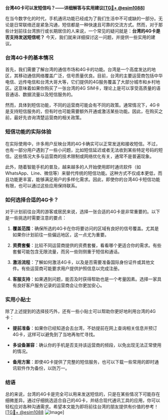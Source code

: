 **台湾4G卡可以发短信吗？——详细解答与实用建议[[TG💪+ @esim1088](https://t.me/s/esim1088)]**

在当今数字化的时代，手机通讯功能已经成为了我们生活中不可或缺的一部分。无论是日常联络还是紧急沟通，短信都是一种快速且可靠的交流方式。然而，对于那些计划前往台湾旅行或长期居住的人来说，一个常见的疑问就是：**台湾的4G卡是否支持发送短信呢？** 今天，我们就来详细探讨这一问题，并提供一些实用的建议。

### 台湾4G卡的基本情况

首先，我们需要了解台湾的通信市场和4G卡的功能。台湾是一个高度发达的地区，其移动通信网络覆盖广泛，信号质量优良。目前，台湾的主要运营商包括中华电信、远传电信和台湾大哥大等，它们提供的4G服务覆盖了大部分城市和乡村地区。这意味着如果你购买了一张台湾的4G SIM卡，理论上是可以享受高质量的语音通话、数据流量以及短信服务的。

然而，具体到短信功能，不同的运营商可能会有不同的政策。通常情况下，4G卡是支持短信服务的，但有时也可能需要额外开通或激活某些功能。因此，在购买之前，最好先咨询清楚运营商的相关政策。

### 短信功能的实际体验

在实际使用中，许多用户反映台湾的4G卡确实可以正常发送和接收短信。不过，也有一部分用户遇到了一些小问题，比如短信延迟或者无法收到某些特定号码的短信。这些情况大多与运营商的技术限制或网络优化有关，通常不是普遍现象。

此外，随着智能手机的普及，越来越多的人开始使用即时通讯软件（如WhatsApp、Line、微信等）来替代传统的短信功能。这种方式不仅成本更低，而且功能更丰富，能够满足用户的多样化需求。因此，即使你的台湾4G卡短信功能有限，也可以通过这些应用保持联系。

### 如何选择合适的4G卡？

对于计划前往台湾的游客或居民来说，选择一张合适的4G卡是非常重要的。以下是一些挑选时需要注意的要点：

1. **覆盖范围**：确保所选的4G卡在你将要访问的区域有良好的信号覆盖。尤其是如果你计划前往一些偏远地区，这一点尤为重要。
   
2. **资费套餐**：比较不同运营商提供的资费套餐，看看哪个更适合你的需求。有些套餐可能包含无限流量，而另一些则侧重于短信和通话。

3. **激活流程**：了解如何激活4G卡，以及是否需要准备国际身份证件或其他文件。有些运营商可能要求用户提供护照信息以完成注册。

4. **客服支持**：如果遇到问题，能否及时获得帮助也是一个考量因素。选择一家具有良好客户服务记录的运营商会让你更加安心。

### 实用小贴士

除了上述提到的选择技巧外，还有一些小贴士可以帮助你更好地利用台湾的4G卡：

- **提前准备**：如果你已经知道会去台湾，不妨提前在网上查询相关信息并预订4G卡，这样可以避免到了当地再匆忙寻找。
  
- **多设备兼容**：确认你的手机是否支持该运营商的频段，以免出现无法正常使用的情况。

- **备用方案**：即使4G卡提供了完整的短信服务，也可以下载一些常用的即时通讯软件作为备份，以防万一。

### 结语

总的来说，台湾的4G卡是完全可以用来发送短信的，只是在某些情况下可能存在细微差异。通过仔细挑选适合自己的4G卡，并结合现代通讯工具的应用，你可以轻松应对各种沟通需求。希望本文能为即将前往台湾的朋友提供有价值的参考！[[TG💪+ @esim1088](https://t.me/s/esim1088) ![Image](https://i.postimg.cc/4NQfJmqS/Snipaste-2025-05-13-00-14-12.png)]